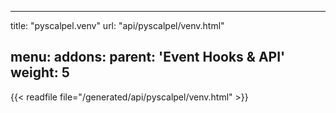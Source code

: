 
---
title: "pyscalpel.venv"
url: "api/pyscalpel/venv.html"

menu:
    addons:
        parent: 'Event Hooks & API'
        weight: 5
---

{{< readfile file="/generated/api/pyscalpel/venv.html" >}}
